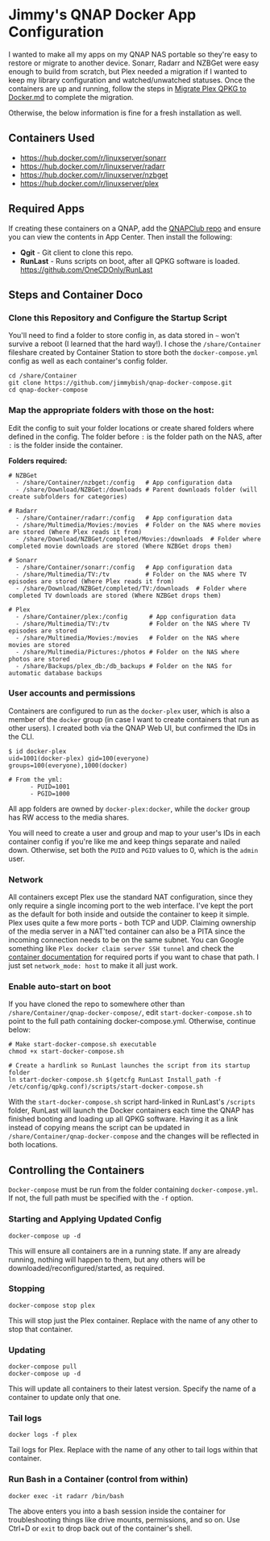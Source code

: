 # Jimmy's QNAP Docker App Configuration
I wanted to make all my apps on my QNAP NAS portable so they're easy to restore or migrate to another device. Sonarr, Radarr and NZBGet were easy enough to build from scratch, but Plex needed a migration if I wanted to keep my library configuration and watched/unwatched statuses. Once the containers are up and running, follow the steps in [Migrate Plex QPKG to Docker.md](https://github.com/jimmybish/qnap-docker-compose/blob/main/Migrate%20Plex%20QPKG%20to%20Docker.md#migrate-plex-from-qpkg-to-docker) to complete the migration.

Otherwise, the below information is fine for a fresh installation as well.

## Containers Used
* https://hub.docker.com/r/linuxserver/sonarr
* https://hub.docker.com/r/linuxserver/radarr
* https://hub.docker.com/r/linuxserver/nzbget
* https://hub.docker.com/r/linuxserver/plex

## Required Apps
If creating these containers on a QNAP, add the [QNAPClub repo](https://www.qnapclub.eu/en) and ensure you can view the contents in App Center. Then install the following:
* **Qgit** - Git client to clone this repo.
* **RunLast** - Runs scripts on boot, after all QPKG software is loaded. https://github.com/OneCDOnly/RunLast

## Steps and Container Doco
### Clone this Repository and Configure the Startup Script
You'll need to find a folder to store config in, as data stored in `~` won't survive a reboot (I learned that the hard way!). I chose the `/share/Container` fileshare created by Container Station to store both the `docker-compose.yml` config as well as each container's config folder.
```
cd /share/Container
git clone https://github.com/jimmybish/qnap-docker-compose.git
cd qnap-docker-compose
```

### Map the appropriate folders with those on the host:
Edit the config to suit your folder locations or create shared folders where defined in the config. The folder before `:` is the folder path on the NAS, after `:` is the folder inside the container.

**Folders required:**

```
# NZBGet
  - /share/Container/nzbget:/config   # App configuration data
  - /share/Download/NZBGet:/downloads # Parent downloads folder (will create subfolders for categories)

# Radarr
  - /share/Container/radarr:/config   # App configuration data
  - /share/Multimedia/Movies:/movies  # Folder on the NAS where movies are stored (Where Plex reads it from)
  - /share/Download/NZBGet/completed/Movies:/downloads  # Folder where completed movie downloads are stored (Where NZBGet drops them)

# Sonarr
  - /share/Container/sonarr:/config   # App configuration data
  - /share/Multimedia/TV:/tv          # Folder on the NAS where TV episodes are stored (Where Plex reads it from)
  - /share/Download/NZBGet/completed/TV:/downloads  # Folder where completed TV downloads are stored (Where NZBGet drops them)

# Plex
  - /share/Container/plex:/config      # App configuration data
  - /share/Multimedia/TV:/tv           # Folder on the NAS where TV episodes are stored
  - /share/Multimedia/Movies:/movies   # Folder on the NAS where movies are stored
  - /share/Multimedia/Pictures:/photos # Folder on the NAS where photos are stored
  - /share/Backups/plex_db:/db_backups # Folder on the NAS for automatic database backups
```

### User accounts and permissions
Containers are configured to run as the `docker-plex` user, which is also a member of the `docker` group (in case I want to create containers that run as other users). I created both via the QNAP Web UI, but confirmed the IDs in the CLI.
```
$ id docker-plex
uid=1001(docker-plex) gid=100(everyone) groups=100(everyone),1000(docker)

# From the yml:
      - PUID=1001
      - PGID=1000
```
All app folders are owned by `docker-plex:docker`, while the `docker` group has RW access to the media shares.

You will need to create a user and group and map to your user's IDs in each container config if you're like me and keep things separate and nailed down. Otherwise, set both the `PUID` and `PGID` values to 0, which is the `admin` user.

### Network
All containers except Plex use the standard NAT configuration, since they only require a single incoming port to the web interface. I've kept the port as the default for both inside and outside the container to keep it simple.
Plex uses quite a few more ports - both TCP and UDP. Claiming ownership of the media server in a NAT'ted container can also be a PITA since the incoming connection needs to be on the same subnet. You can Google something like `Plex docker claim server SSH tunnel` and check the [container documentation](https://hub.docker.com/r/linuxserver/plex) for required ports if you want to chase that path. I just set `network_mode: host` to make it all just work.

### Enable auto-start on boot
If you have cloned the repo to somewhere other than `/share/Container/qnap-docker-compose/`, edit `start-docker-compose.sh` to point to the full path containing docker-compose.yml. Otherwise, continue below:

```
# Make start-docker-compose.sh executable
chmod +x start-docker-compose.sh

# Create a hardlink so RunLast launches the script from its startup folder
ln start-docker-compose.sh $(getcfg RunLast Install_path -f /etc/config/qpkg.conf)/scripts/start-docker-compose.sh
```
With the `start-docker-compose.sh` script hard-linked in RunLast's `/scripts` folder, RunLast will launch the Docker containers each time the QNAP has finished booting and loading up all QPKG software. Having it as a link instead of copying means the script can be updated in `/share/Container/qnap-docker-compose` and the changes will be reflected in both locations.

## Controlling the Containers
`Docker-compose` must be run from the folder containing `docker-compose.yml`. If not, the full path must be specified with the `-f` option.

### Starting and Applying Updated Config
```
docker-compose up -d
```
This will ensure all containers are in a running state. If any are already running, nothing will happen to them, but any others will be downloaded/reconfigured/started, as required. 

### Stopping
```
docker-compose stop plex
```
This will stop just the Plex container. Replace with the name of any other to stop that container.

### Updating
```
docker-compose pull
docker-compose up -d
```
This will update all containers to their latest version. Specify the name of a container to update only that one.

### Tail logs
```
docker logs -f plex
```
Tail logs for Plex. Replace with the name of any other to tail logs within that container.

### Run Bash in a Container (control from within)
```
docker exec -it radarr /bin/bash
```
The above enters you into a bash session inside the container for troubleshooting things like drive mounts, permissions, and so on. Use Ctrl+D or `exit` to drop back out of the container's shell.
